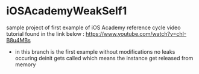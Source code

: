 # iOSAcademyWeakSelf1
sample project of first example
of iOS Academy reference cycle video tutorial 
found in the link below :
https://www.youtube.com/watch?v=chI-B8u4MBs


* in this branch is the first example without modifications
no leaks occuring
deinit gets called which means the instance get released from memory
